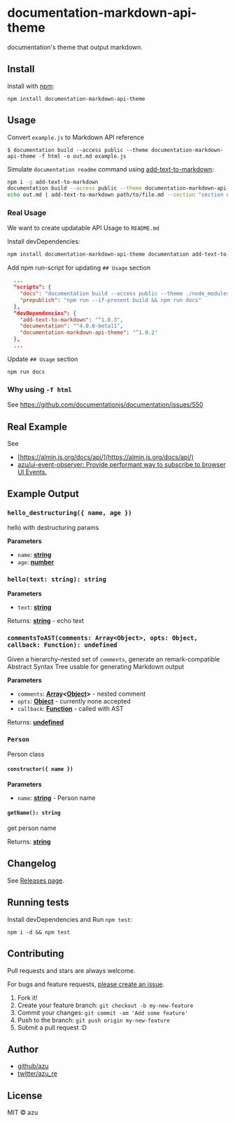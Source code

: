 # documentation-markdown-api-theme

documentation's theme that output markdown.

## Install

Install with [npm](https://www.npmjs.com/):

    npm install documentation-markdown-api-theme

## Usage

Convert `example.js` to Markdown API reference

    $ documentation build --access public --theme documentation-markdown-api-theme -f html -o out.md example.js

Simulate `documentation readme` command using [add-text-to-markdown](https://github.com/azu/add-text-to-markdown "add-text-to-markdown"):

```sh
npm i -g add-text-to-markdown
documentation build --access public --theme documentation-markdown-api-theme -f html -o out.md example.js
echo out.md | add-text-to-markdown path/to/file.md --section "section name" --write
```

### Real Usage

We want to create updatable API Usage to `README.md`

Install devDependencies:

```sh
npm install documentation-markdown-api-theme documentation add-text-to-markdown -D
```

Add npm run-script for updating `## Usage` section

```json
  ...
  "scripts": {
    "docs": "documentation build --access public --theme ./node_modules/documentation-markdown-api-theme/lib/index -f html -o out.md src/UIEventObserver.js && cat out.md | add-text-to-markdown README.md --section \"Usage\" --write; rm out.md",
    "prepublish": "npm run --if-present build && npm run docs"
  },
  "devDependencies": {
    "add-text-to-markdown": "^1.0.3",
    "documentation": "^4.0.0-beta11",
    "documentation-markdown-api-theme": "^1.0.2"
  },
  ...
```

Update `## Usage` section

```
npm run docs
```

### Why using `-f html`

See https://github.com/documentationjs/documentation/issues/550

## Real Example

See 

- [https://almin.js.org/docs/api/](https://almin.js.org/docs/api/)
- [azu/ui-event-observer: Provide performant way to subscribe to browser UI Events.](https://github.com/azu/ui-event-observer#usage "azu/ui-event-observer: Provide performant way to subscribe to browser UI Events.")

## Example Output

### `hello_destructuring({ name, age })`

hello with destructuring params

**Parameters**

-   `name`: **[string](https://developer.mozilla.org/en-US/docs/Web/JavaScript/Reference/Global_Objects/String)**
-   `age`: **[number](https://developer.mozilla.org/en-US/docs/Web/JavaScript/Reference/Global_Objects/Number)**

### `hello(text: string): string`

**Parameters**

-   `text`: **[string](https://developer.mozilla.org/en-US/docs/Web/JavaScript/Reference/Global_Objects/String)**

Returns: **[string](https://developer.mozilla.org/en-US/docs/Web/JavaScript/Reference/Global_Objects/String)** - echo text

### `commentsToAST(comments: Array<Object>, opts: Object, callback: Function): undefined`

Given a hierarchy-nested set of `comments`, generate an remark-compatible
Abstract Syntax Tree usable for generating Markdown output

**Parameters**

-   `comments`: **[Array](https://developer.mozilla.org/en-US/docs/Web/JavaScript/Reference/Global_Objects/Array)&lt;[Object](https://developer.mozilla.org/en-US/docs/Web/JavaScript/Reference/Global_Objects/Object)>** - nested comment
-   `opts`: **[Object](https://developer.mozilla.org/en-US/docs/Web/JavaScript/Reference/Global_Objects/Object)** - currently none accepted
-   `callback`: **[Function](https://developer.mozilla.org/en-US/docs/Web/JavaScript/Reference/Statements/function)** - called with AST

Returns: **[undefined](https://developer.mozilla.org/en-US/docs/Web/JavaScript/Reference/Global_Objects/undefined)**

### `Person`

Person class

#### `constructor({ name })`

**Parameters**

-   `name`: **[string](https://developer.mozilla.org/en-US/docs/Web/JavaScript/Reference/Global_Objects/String)** - Person name

#### `getName(): string`

get person name

Returns: **[string](https://developer.mozilla.org/en-US/docs/Web/JavaScript/Reference/Global_Objects/String)**

## Changelog

See [Releases page](https://github.com/azu/documentation-markdown-api-theme/releases).

## Running tests

Install devDependencies and Run `npm test`:

    npm i -d && npm test

## Contributing

Pull requests and stars are always welcome.

For bugs and feature requests, [please create an issue](https://github.com/azu/documentation-markdown-api-theme/issues).

1.  Fork it!
2.  Create your feature branch: `git checkout -b my-new-feature`
3.  Commit your changes: `git commit -am 'Add some feature'`
4.  Push to the branch: `git push origin my-new-feature`
5.  Submit a pull request :D

## Author

-   [github/azu](https://github.com/azu)
-   [twitter/azu_re](https://twitter.com/azu_re)

## License

MIT © azu
